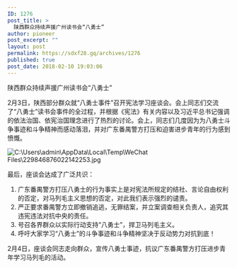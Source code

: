 ```yaml
---
ID: 1276
post_title: >
  陕西群众持续声援广州读书会“八勇士”
author: pioneer
post_excerpt: ""
layout: post
permalink: https://sdxf28.gq/archives/1276
published: true
post_date: 2018-02-10 19:03:06
---
```

陕西群众持续声援广州读书会“八勇士”

2月3日，陕西部分群众就“八勇士事件”召开宪法学习座谈会。会上同志们交流了“八勇士”读书会事件的全过程，并根据《宪法》有关内容以及习近平总书记强调的依法治国、依宪治国理念进行了热烈的讨论。会上，同志们几度因为为八勇士斗争事迹和斗争精神而感动落泪，并对广东番禺警方打压和迫害进步青年的行为感到愤慨。

<img class="wp-image-1278" src="https://sdxf26.gq/wp-content/uploads/2018/02/2018021019022181.jpeg" alt="C:\Users\admin\AppData\Local\Temp\WeChat Files\229846876022142253.jpg" />

最后，座谈会达成了广泛共识：
<ol>
 	<li>广东番禺警方打压八勇士的行为事实上是对宪法所规定的结社、言论自由权利的否定，对马列毛主义思想的否定，对此我们表示强烈的谴责。</li>
 	<li>严正要求番禺警方立即撤销追逃，无罪结案，并立案调查相关负责人，追究其违宪违法对抗中央的责任。</li>
 	<li>号召各界群众以实际行动支持“八勇士”，捍卫马列毛主义。</li>
 	<li>呼吁大家学习“八勇士”的斗争事迹和斗争精神坚决于反动势力对抗到底！</li>
</ol>
2月4日，座谈会同志走向群众，宣传八勇士事迹，抗议广东番禺警方打压进步青年学习马列毛的活动。